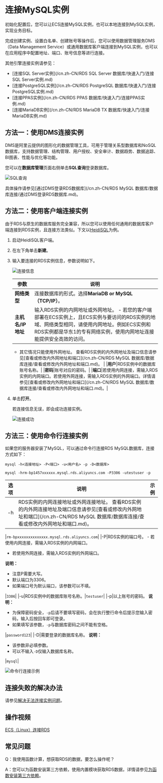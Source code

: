 # 连接MySQL实例

初始化配置后，您可以让ECS连接MySQL实例，也可以本地连接到MySQL实例，实现业务目标。

完成创建实例、设置白名单、创建账号等操作后，您可以使用数据管理服务DMS（Data Management Service）或通用数据库客户端连接到MySQL实例，也可以在应用程序中配置地址、端口、账号信息等进行连接。

其他引擎连接实例请参见：

-   [连接SQL Server实例](/cn.zh-CN/RDS SQL Server 数据库/快速入门/连接SQL Server实例.md)
-   [连接PostgreSQL实例](/cn.zh-CN/RDS PostgreSQL 数据库/快速入门/连接PostgreSQL实例.md)
-   [连接PPAS实例](/cn.zh-CN/RDS PPAS 数据库/快速入门/连接PPAS实例.md)
-   [连接MariaDB实例](/cn.zh-CN/RDS MariaDB TX 数据库/快速入门/连接MariaDB实例.md)

## 方法一：使用DMS连接实例

DMS是阿里云提供的图形化的数据管理工具，可用于管理关系型数据库和NoSQL数据库，支持数据管理、结构管理、用户授权、安全审计、数据趋势、数据追踪、BI图表、性能与优化等功能。

您可以在**数据库管理**页面右侧单击**SQL查询**登录数据库。

![SQL查询](https://static-aliyun-doc.oss-cn-hangzhou.aliyuncs.com/assets/img/zh-CN/8414713061/p174701.png)

具体操作请参见[通过DMS登录RDS数据库](/cn.zh-CN/RDS MySQL 数据库/数据库连接/通过DMS登录RDS数据库.md)。

## 方法二：使用客户端连接实例

由于RDS与原生的数据库服务完全兼容，所以您可以使用任何通用的数据库客户端连接到RDS实例，且连接方法类似。下文以[HeidiSQL](https://www.heidisql.com/)为例。

1.  启动HeidiSQL客户端。
2.  在左下角单击**新建**。
3.  输入要连接的RDS实例信息，参数说明如下。

    ![连接信息](https://static-aliyun-doc.oss-cn-hangzhou.aliyuncs.com/assets/img/zh-CN/8613729951/p54911.png)

    |参数|说明|
    |--|--|
    |**网络类型**|连接数据库的形式。选择**MariaDB or MySQL（TCP/IP）**。|
    |**主机名/IP地址**|输入RDS实例的内网地址或外网地址。     -   若您的客户端部署在ECS实例上，且ECS实例与要访问的RDS实例的地域、网络类型相同，请使用内网地址。例如ECS实例和RDS实例都是华东1的专有网络实例，使用内网地址连接能提供安全高效的访问。
    -   其它情况只能使用外网地址。
查看RDS实例的内外网地址及端口信息请参见[查看或修改内外网地址和端口](/cn.zh-CN/RDS MySQL 数据库/数据库连接/查看或修改内外网地址和端口.md)。 |
    |**用户**|RDS实例中的数据库账号名称。|
    |**密码**|账号对应的密码。|
    |**端口**|若使用内网连接，需输入RDS实例的内网端口。若使用外网连接，需输入RDS实例的外网端口。详情请参见[查看或修改内外网地址和端口](/cn.zh-CN/RDS MySQL 数据库/数据库连接/查看或修改内外网地址和端口.md)。|

4.  单击**打开**。

    若连接信息无误，即会成功连接实例。

    ![连接成功](https://static-aliyun-doc.oss-cn-hangzhou.aliyuncs.com/assets/img/zh-CN/9613729951/p2610.png)


## 方法三：使用命令行连接实例

如果您的服务器安装了MySQL，可以通过命令行连接RDS MySQL数据库，连接方式如下：

```
mysql -h<连接地址> -P<端口> -u<用户名> -p -D<数据库>
```

```
mysql -hrm-bp1457xxxxxx.mysql.rds.aliyuncs.com -P3306 -utestuser -p
```

|选项|说明|示例|
|--|--|--|
|-h|RDS实例的内网连接地址或外网连接地址。 查看RDS实例的内外网连接地址及端口信息请参见[查看或修改内外网地址和端口](/cn.zh-CN/RDS MySQL 数据库/数据库连接/查看或修改内外网地址和端口.md)。

|`rm-bpxxxxxxxxxxxxxx.mysql.rds.aliyuncs.com`|
|-P|RDS实例的端口号。 -   若使用内网连接，需输入RDS实例的内网端口。
-   若使用外网连接，需输入RDS实例的外网端口。

**说明：**

-   注意P需要大写。
-   默认端口为3306。
-   如果端口号为默认端口，该参数可以不填。

|`3306`|
|-u|RDS实例中的数据库账号名称。|`testuser`|
|-p|以上账号的密码。 **说明：**

-   为保障密码安全，`-p`后请不要填写密码，会在执行整行命令后提示您输入密码，输入后按回车即可登录。
-   如果填写该参数，`-p`与数据库密码之间不能有空格。

|`password123`|
|-D|需要登录的数据库名称。 **说明：**

-   该参数非必填参数。
-   可以不输入`-D`仅输入数据库名称。

|`mysql`|

![命令行连接示例](../images/p52311.png "命令行连接示例")

## 连接失败的解决办法

请参见[解决无法连接实例问题](/cn.zh-CN/常见问题/连接/网络/解决无法连接RDS实例的问题.md)。

## 操作视频

[ECS（Linux）连接RDS](/cn.zh-CN/视频专区/ECS（Linux）连接RDS.md)

## 常见问题

Q：我使用函数计算，想获取RDS的数据，要怎么操作呢？

A：您可以为函数安装第三方依赖，使用内置模块获取RDS数据，详情请参见[为函数安装第三方依赖](https://help.aliyun.com/document_detail/74571.html)。

